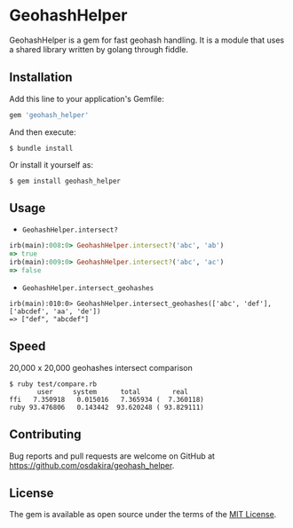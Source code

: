 # GeohashHelper

GeohashHelper is a gem for fast geohash handling.
It is a module that uses a shared library written by golang through fiddle.

## Installation

Add this line to your application's Gemfile:

```ruby
gem 'geohash_helper'
```

And then execute:

    $ bundle install

Or install it yourself as:

    $ gem install geohash_helper

## Usage

- `GeohashHelper.intersect?`

```rb
irb(main):008:0> GeohashHelper.intersect?('abc', 'ab')
=> true
irb(main):009:0> GeohashHelper.intersect?('abc', 'ac')
=> false
```

- `GeohashHelper.intersect_geohashes`

```
irb(main):010:0> GeohashHelper.intersect_geohashes(['abc', 'def'], ['abcdef', 'aa', 'de'])
=> ["def", "abcdef"]
```

## Speed

20,000 x 20,000 geohashes intersect comparison

```
$ ruby test/compare.rb
       user     system      total        real
ffi   7.350918   0.015016   7.365934 (  7.360118)
ruby 93.476806   0.143442  93.620248 ( 93.829111)
```

## Contributing

Bug reports and pull requests are welcome on GitHub at https://github.com/osdakira/geohash_helper.


## License

The gem is available as open source under the terms of the [MIT License](https://opensource.org/licenses/MIT).
